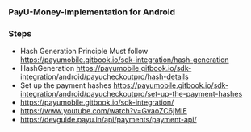 
### PayU-Money-Implementation for Android

### Steps
- Hash Generation Principle Must follow https://payumobile.gitbook.io/sdk-integration/hash-generation
- HashGeneration https://payumobile.gitbook.io/sdk-integration/android/payucheckoutpro/hash-details
- Set up the payment hashes https://payumobile.gitbook.io/sdk-integration/android/payucheckoutpro/set-up-the-payment-hashes
- https://payumobile.gitbook.io/sdk-integration/
- https://www.youtube.com/watch?v=GvaoZC6jMIE
- https://devguide.payu.in/api/payments/payment-api/
